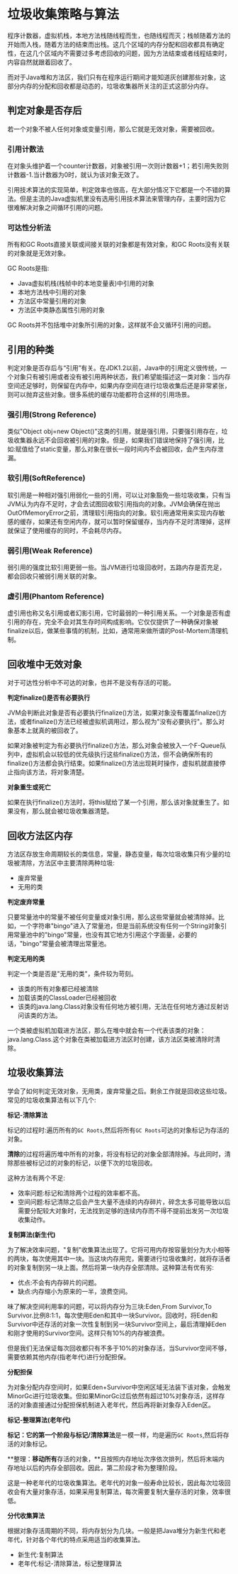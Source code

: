 # 垃圾收集策略与算法

程序计数器，虚拟机栈，本地方法栈随线程而生，也随线程而灭；栈帧随着方法的开始而入栈，随着方法的结束而出栈。这几个区域的内存分配和回收都具有确定性，在这几个区域内不需要过多考虑回收的问题，因为方法结束或者线程结束时，内容自然就跟着回收了。

而对于Java堆和方法区，我们只有在程序运行期间才能知道灰创建那些对象，这部分内存的分配和回收都是动态的，垃圾收集器所关注的正式这部分内存。

## **判定对象是否存后**

若一个对象不被人任何对象或变量引用，那么它就是无效对象，需要被回收。

### **引用计数法**

在对象头维护着一个counter计数器，对象被引用一次则计数器+1；若引用失败则计数器-1.当计数器为0时，就认为该对象无效了。

引用技术算法的实现简单，判定效率也很高，在大部分情况下它都是一个不错的算法。但是主流的Java虚拟机里没有选用引用技术算法来管理内存，主要时因为它很难解决对象之间循环引用的问题。

### **可达性分析法**

所有和GC Roots直接关联或间接关联的对象都是有效对象，和GC Roots没有关联的对象就是无效对象。

GC Roots是指:

- Java虚拟机栈(栈帧中的本地变量表)中引用的对象
- 本地方法栈中引用的对象
- 方法区中常量引用的对象
- 方法区中类静态属性引用的对象

GC Roots并不包括堆中对象所引用的对象，这样就不会又循环引用的问题。

## 引用的种类

判定对象是否存后与“引用”有关。在JDK1.2以前，Java中的引用定义很传统，一个对象只有被引用或者没有被引用两种状态，我们希望能描述这一类对象：当内存空间还足够时，则保留在内存中，如果内存空间在进行垃圾收集后还是非常紧张，则可以抛弃这些对象。很多系统的缓存功能都符合这样的引用场景。

### **强引用(Strong Reference)**

类似"Object obj=new Object()"这类的引用，就是强引用，只要强引用存在，垃圾收集器永远不会回收被引用的对象。但是，如果我们错误地保持了强引用，比如:赋值给了static变量，那么对象在很长一段时间内不会被回收，会产生内存泄漏。

### **软引用(SoftReference)**

软引用是一种相对强引用弱化一些的引用，可以让对象豁免一些垃圾收集，只有当JVM认为内存不足时，才会去试图回收软引用指向的对象。JVM会确保在抛出OutOfMemoryError之前，清理软引用指向的对象。软引用通常用来实现内存敏感的缓存，如果还有空闲内存，就可以暂时保留缓存，当内存不足时清理掉，这样就保证了使用缓存的同时，不会耗尽内存。

### **弱引用(Weak Reference)**

弱引用的强度比软引用更弱一些。当JVM进行垃圾回收时，五路内存是否充足，都会回收只被弱引用关联的对象。

### **虚引用(Phantom Reference)**

虚引用也称又名引用或者幻影引用，它时最弱的一种引用关系。一个对象是否有虚引用的存在，完全不会对其生存时间构成影响。它仅仅提供了一种确保对象被finalize以后，做某些事情的机制，比如，通常用来做所谓的Post-Mortem清理机制。

## 回收堆中无效对象

对于可达性分析中不可达的对象，也并不是没有存活的可能。

**判定finalize()是否有必要执行**

JVM会判断此对象是否有必要执行finalize()方法，如果对象没有覆盖finalize()方法，或者finalize()方法已经被虚拟机调用过，那么视为"没有必要执行"。那么对象基本上就真的被回收了。

如果对象被判定为有必要执行finalize()方法，那么对象会被放入一个F-Queue队列中，虚拟机会以较低的优先级执行这些finalize()方法，但不会确保所有的finalize()方法都会执行结束。如果finalize()方法出现耗时操作，虚拟机就直接停止指向该方法，将对象清楚。

**对象重生或死亡**

如果在执行finalize()方法时，将this赋给了某一个引用，那么该对象就重生了。如果没有，那么就会被垃圾收集器清楚。

## 回收方法区内存

方法区存放生命周期较长的类信息，常量，静态变量，每次垃圾收集只有少量的垃圾被清除，方法区中主要清除两种垃圾:

- 废弃常量
- 无用的类

**判定废弃常量**

只要常量池中的常量不被任何变量或对象引用，那么这些常量就会被清除掉。比如，一个字符串"bingo"进入了常量池，但是当前系统没有任何一个String对象引用常量池中的"bingo"常量，也没有其它地方引用这个字面量，必要的话，"bingo"常量会被清理出常量池。

**判定无用的类**

判定一个类是否是"无用的类"，条件较为苛刻。

- 该类的所有对象都已经被清除
- 加载该类的ClassLoader已经被回收
- 该类的java.lang.Class对象没有任何地方被引用，无法在任何地方通过反射访问该类的方法。

一个类被虚拟机加载进方法区，那么在堆中就会有一个代表该类的对象：java.lang.Class.这个对象在类被加载进方法区时创建，该方法区类被清除时清除。

## **垃圾收集算法**

学会了如何判定无效对象，无用类，废弃常量之后。剩余工作就是回收这些垃圾。常见的垃圾收集算法有以下几个:

**标记-清除算法**

标记的过程时:遍历所有的`GC Roots`,然后将所有`GC Roots`可达的对象标记为存活的对象。

**清除**的过程将遍历堆中所有的对象，将没有标记的对象全部清除掉。与此同时，清除那些被标记过的对象的标记，以便下次的垃圾回收。

这种方法有两个不足:

- 效率问题:标记和清除两个过程的效率都不高。
- 空间问题:标记清除之后会产生大量不连续的内存碎片，碎念太多可能导致以后需要分配较大对象时，无法找到足够的连续内存而不得不提前出发另一次垃圾收集动作。

**复制算法(新生代)**

为了解决效率问题，"复制"收集算法出现了。它将可用内存按容量划分为大小相等的两块，每次使用其中一块。当这块内存用完，需要进行垃圾收集时，就将存活者的对象复制到另一块上面。然后将第一块内存全部清除。这种算法有优有劣:

- 优点:不会有内存碎片的问题。
- 缺点:内存缩小为原来的一半，浪费空间。

味了解决空间利用率的问题，可以将内存分为三块:Eden,From Survivor,To Survivor.比例8:1:1，每次使用Eden和其中一块Survivor。回收时，将Eden和Survivor中还存活的对象一次性复制到另一块Survivor空间上，最后清理掉Eden和刚才使用的Survivor空间。这样只有10%的内存被浪费。

但是我们无法保证每次回收都只有不多于10%的对象存活，当Survivor空间不够，需要依赖其他内存(指老年代)进行分配担保。

**分配担保**

为对象分配内存空间时，如果Eden+Survivor中空闲区域无法装下该对象，会触发MinorGc进行垃圾收集。但如果MinorGc过后依然有超过10%对象存活，这样存活的对象直接通过分配担保机制进入老年代，然后再将新对象存入Eden区。

**标记-整理算法(老年代)**

**标记：**它的第一个阶段与**标记/清除算法**是一模一样，均是遍历`GC Roots`,然后将存活的对象标记。

**整理：**移动所有**存活的对象，**且按照内存地址次序依次排列，然后将末端内存地址以后的内存全部回收。因此，第二阶段才称为整理阶段。

这是一种老年代的垃圾收集算法。老年代的对象一般寿命比较长，因此每次垃圾回收会有大量对象存活，如果采用复制算法，每次需要复制大量存活的对象，效率很低。

**分代收集算法**

根据对象存活周期的不同，将内存划分为几块。一般是把Java堆分为新生代和老年代，针对各个年代的特点采用适当的收集算法。

- 新生代:复制算法
- 老年代:标记-清除算法，标记整理算法

